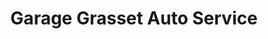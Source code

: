 ---
title: "Garage Grasset Auto Service"
url: /la-rochelle/garage-grasset-auto-service/
shop: réparation de voitures
---